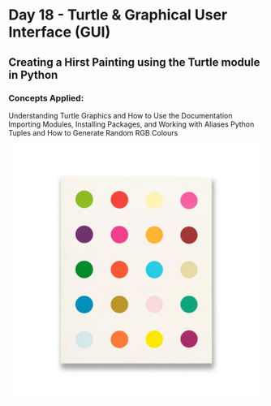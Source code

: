 # Day 18 - Turtle & Graphical User Interface (GUI)

## Creating a Hirst Painting using the Turtle module in Python

### Concepts Applied:
Understanding Turtle Graphics and How to Use the Documentation
Importing Modules, Installing Packages, and Working with Aliases
Python Tuples and How to Generate Random RGB Colours


![Alt text](https://github.com/urvivipani/100-Days-of-Python-Programming/blob/main/Day-18-Hirst-Painting-Project/image.jpg)
